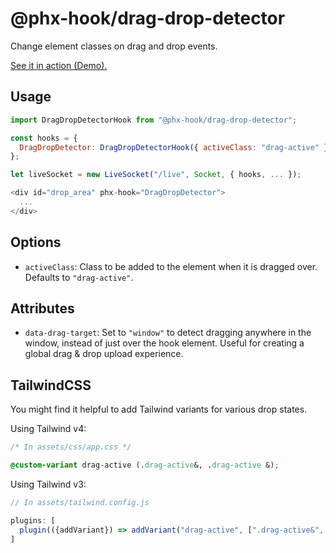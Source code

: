 # @phx-hook/drag-drop-detector

Change element classes on drag and drop events.

[See it in action (Demo).](https://phx-hook.elixir-saas.com/drag-drop-detector)

## Usage

```js
import DragDropDetectorHook from "@phx-hook/drag-drop-detector";

const hooks = {
  DragDropDetector: DragDropDetectorHook({ activeClass: "drag-active" }),
};

let liveSocket = new LiveSocket("/live", Socket, { hooks, ... });
```

```heex
<div id="drop_area" phx-hook="DragDropDetector">
  ...
</div>
```

## Options

* `activeClass`: Class to be added to the element when it is dragged over. Defaults to `"drag-active"`.

## Attributes

* `data-drag-target`: Set to `"window"` to detect dragging anywhere in the window, instead of just over the hook element. Useful for creating a global drag & drop upload experience.

## TailwindCSS

You might find it helpful to add Tailwind variants for various drop states.

Using Tailwind v4:

```css
/* In assets/css/app.css */

@custom-variant drag-active (.drag-active&, .drag-active &);
```

Using Tailwind v3:

```js
// In assets/tailwind.config.js

plugins: [
  plugin(({addVariant}) => addVariant("drag-active", [".drag-active&", ".drag-active &"])),
]
```
